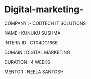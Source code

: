 # Digital-marketing-

COMPANY :- CODTECH IT SOLUTIONS

NAME : KUNUKU SUSHMA

INTERN ID : CT04DG1666

DOMAIN : DIGITAL MARKETING

DURATION : 4 WEEKS

MENTOR : NEELA SANTOSH
